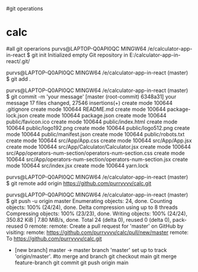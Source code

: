 #git operations
# calc
#all git operarions
purvs@LAPTOP-Q0API0QC MINGW64 /e/calculator-app-in-react
$ git init
Initialized empty Git repository in E:/calculator-app-in-react/.git/

purvs@LAPTOP-Q0API0QC MINGW64 /e/calculator-app-in-react (master)
$ git add .

purvs@LAPTOP-Q0API0QC MINGW64 /e/calculator-app-in-react (master)
$ git commit -m 'your message'
[master (root-commit) 6348a31] your message
 17 files changed, 27546 insertions(+)
 create mode 100644 .gitignore
 create mode 100644 README.md
 create mode 100644 package-lock.json
 create mode 100644 package.json
 create mode 100644 public/favicon.ico
 create mode 100644 public/index.html
 create mode 100644 public/logo192.png
 create mode 100644 public/logo512.png
 create mode 100644 public/manifest.json
 create mode 100644 public/robots.txt
 create mode 100644 src/App/App.css
 create mode 100644 src/App/App.jsx
 create mode 100644 src/App/Calculator/Calculator.jsx
 create mode 100644 src/App/operators-num-section/operators-num-section.css
 create mode 100644 src/App/operators-num-section/operators-num-section.jsx
 create mode 100644 src/index.jsx
 create mode 100644 yarn.lock

purvs@LAPTOP-Q0API0QC MINGW64 /e/calculator-app-in-react (master)
$ git remote add origin https://github.com/purrvvvv/calc.git


purvs@LAPTOP-Q0API0QC MINGW64 /e/calculator-app-in-react (master)
$ git push -u origin master
Enumerating objects: 24, done.
Counting objects: 100% (24/24), done.
Delta compression using up to 8 threads
Compressing objects: 100% (23/23), done.
Writing objects: 100% (24/24), 350.82 KiB | 7.80 MiB/s, done.
Total 24 (delta 0), reused 0 (delta 0), pack-reused 0
remote: 
remote: Create a pull request for 'master' on GitHub by visiting:
remote:      https://github.com/purrvvvv/calc/pull/new/master
remote:
To https://github.com/purrvvvv/calc.git
 * [new branch]      master -> master
branch 'master' set up to track 'origin/master'.
#to merge and branch
git checkout main
git merge feature-branch
git commit
git push origin main
